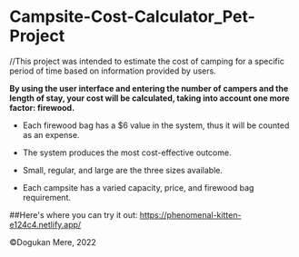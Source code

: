 # Campsite-Cost-Calculator_Pet-Project

//This project was intended to estimate the cost of camping for a specific period of time based on information provided by users.

**By using the user interface and entering the number of campers and the length of stay, your cost will be calculated, taking into account one more factor: firewood.**

- Each firewood bag has a $6 value in the system, thus it will be counted as an expense.

- The system produces the most cost-effective outcome.

- Small, regular, and large are the three sizes available.

- Each campsite has a varied capacity, price, and firewood bag requirement.

##Here's where you can try it out: https://phenomenal-kitten-e124c4.netlify.app/

©Dogukan Mere, 2022
